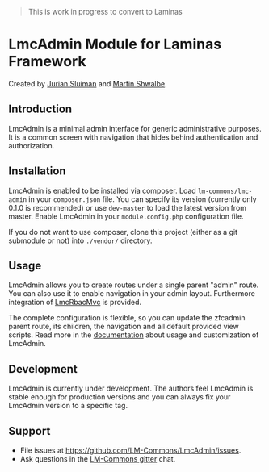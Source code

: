 >
> This is work in progress to convert to Laminas
>
# LmcAdmin Module for Laminas Framework
Created by [Jurian Sluiman](http://juriansluiman.nl) and [Martin Shwalbe](https://github.com/Hounddog).

## Introduction
LmcAdmin is a minimal admin interface for generic administrative purposes. It is a common screen with navigation that hides behind authentication and authorization.

## Installation
LmcAdmin is enabled to be installed via composer. Load `lm-commons/lmc-admin` in your `composer.json` file. You can specify its version (currently only 0.1.0 is recommended) or use `dev-master` to load the latest version from master. Enable LmcAdmin in your `module.config.php` configuration file.

If you do not want to use composer, clone this project (either as a git submodule or not) into `./vendor/` directory.

## Usage
LmcAdmin allows you to create routes under a single parent "admin" route. You can also use it to enable navigation in your admin layout. Furthermore integration of [LmcRbacMvc](https://github.com/LM-Commons/LmcRbacMvc) is provided.

The complete configuration is flexible, so you can update the zfcadmin parent route, its children, the navigation and all default provided view scripts. Read more in the [documentation](docs/1.Introduction.md) about usage and customization of LmcAdmin.

## Development
LmcAdmin is currently under development. The authors feel LmcAdmin is stable enough for production versions and you can always fix your LmcAdmin version to a specific tag.

## Support

- File issues at https://github.com/LM-Commons/LmcAdmin/issues.
- Ask questions in the [LM-Commons gitter](https://gitter.im/LM-Commons/community) chat.
